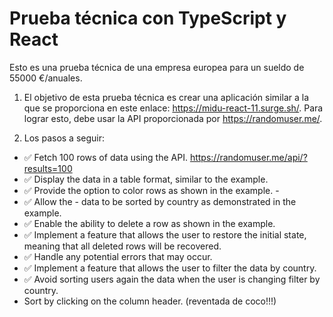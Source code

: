 # Prueba técnica con TypeScript y React

Esto es una prueba técnica de una empresa europea para un sueldo de 55000 €/anuales.

1. El objetivo de esta prueba técnica es crear una aplicación similar a la que se proporciona en este enlace: https://midu-react-11.surge.sh/. Para lograr esto, debe usar la API proporcionada por https://randomuser.me/.

2. Los pasos a seguir:

- ✅ Fetch 100 rows of data using the API. https://randomuser.me/api/?results=100
- ✅ Display the data in a table format, similar to the example.
- ✅ Provide the option to color rows as shown in the example. -
- ✅ Allow the - data to be sorted by country as demonstrated in the example.
- ✅ Enable the ability to delete a row as shown in the example.
- ✅ Implement a feature that allows the user to restore the initial state, meaning that all deleted rows will be recovered.
- ✅ Handle any potential errors that may occur.
- ✅ Implement a feature that allows the user to filter the data by country.
- ✅ Avoid sorting users again the data when the user is changing filter by country.
- Sort by clicking on the column header. (reventada de coco!!!)

